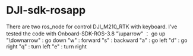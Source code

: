 # DJI-sdk-rosapp

There are two ros_node for control DJI_M210_RTK with keyboard.
I've tested the code with Onboard-SDK-ROS-3.8
"\uparrow" ： go up
"\downarrow" : go down
"w"  :  forward
"s"  :  backward
"a"  :  go left
"d"  :  go right
"q"  :  turn left
"e"  :  turn right
